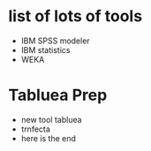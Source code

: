 # list of lots of tools
- IBM SPSS modeler
- IBM statistics
- WEKA

# Tabluea Prep
- new tool tabluea
- trnfecta
- here is the end
